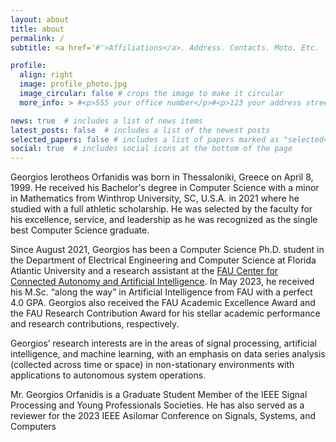 ```yaml
---
layout: about
title: about
permalink: /
subtitle: <a href='#'>Affiliations</a>. Address. Contacts. Moto. Etc.

profile:
  align: right
  image: profile_photo.jpg
  image_circular: false # crops the image to make it circular
  more_info: > #<p>555 your office number</p>#<p>123 your address street</p>#<p>Your City, State 12345</p>

news: true  # includes a list of news items
latest_posts: false  # includes a list of the newest posts
selected_papers: false # includes a list of papers marked as "selected={true}"
social: true  # includes social icons at the bottom of the page
---
```

Georgios Ierotheos Orfanidis was born in Thessaloniki, Greece on April 8, 1999. He received his Bachelor's degree in Computer Science with a minor in Mathematics from Winthrop University, SC, U.S.A. in 2021 where he studied with a full athletic scholarship. He was selected by the faculty for his excellence, service, and leadership as he was recognized as the single best Computer Science graduate.

Since August 2021, Georgios has been a Computer Science Ph.D. student in the Department of Electrical Engineering and Computer Science at Florida Atlantic University and a research assistant at the [FAU Center for Connected Autonomy and Artificial Intelligence](https://www.fau.edu/engineering/research/c2a2/). In May 2023, he received his M.Sc. “along the way” in Artificial Intelligence from FAU with a perfect 4.0 GPA. Georgios also received the FAU Academic Excellence Award and the FAU Research Contribution Award for his stellar academic performance and research contributions, respectively.

Georgios’ research interests are in the areas of signal processing, artificial intelligence, and machine learning, with an emphasis on data series analysis (collected across time or space) in non-stationary environments with applications to autonomous system operations.

Mr. Georgios Orfanidis is a Graduate Student Member of the IEEE Signal Processing and Young Professionals Societies. He has also served as a reviewer for the 2023 IEEE Asilomar Conference on Signals, Systems, and Computers

<!-- Write your biography here. Tell the world about yourself. Link to your favorite [subreddit](http://reddit.com). You can put a picture in, too. The code is already in, just name your picture `prof_pic.jpg` and put it in the `img/` folder.

Put your address / P.O. box / other info right below your picture. You can also disable any of these elements by editing `profile` property of the YAML header of your `_pages/about.md`. Edit `_bibliography/papers.bib` and Jekyll will render your [publications page](/al-folio/publications/) automatically.

Link to your social media connections, too. This theme is set up to use [Font Awesome icons](http://fortawesome.github.io/Font-Awesome/) and [Academicons](https://jpswalsh.github.io/academicons/), like the ones below. Add your Facebook, Twitter, LinkedIn, Google Scholar, or just disable all of them. -->